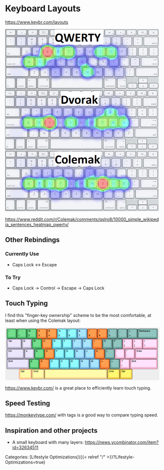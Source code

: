 # Keyboard Layouts

https://www.keybr.com/layouts

![layouts](layouts.png)

https://www.reddit.com/r/Colemak/comments/qslro8/10000_simple_wikipedia_sentences_heatmap_qwerty/

## Other Rebindings

### Currently Use

 - Caps Lock <-> Escape

### To Try

 - Caps Lock -> Control -> Escape -> Caps Lock

## Touch Typing

I find this "finger-key ownership" scheme to be the most comfortable, at least when using the Colemak layout:

![finger-key ownership](fingers.png)


https://www.keybr.com/ is a great place to efficiently learn touch typing.


## Speed Testing

https://monkeytype.com/ with tags is a good way to compare typing speed.


## Inspiration and other projects

 - A small keyboard with many layers:
   https://news.ycombinator.com/item?id=32634511

Categories: [Lifestyle Optimizations]({{< relref "/" >}}?Lifestyle-Optimizations=true)